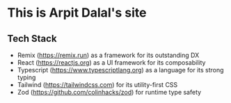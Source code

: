 # This is Arpit Dalal's site

## Tech Stack

- Remix (https://remix.run) as a framework for its outstanding DX
- React (https://reactjs.org) as a UI framework for its composability
- Typescript (https://www.typescriptlang.org) as a language for its strong
  typing
- Tailwind (https://tailwindcss.com) for its utility-first CSS
- Zod (https://github.com/colinhacks/zod) for runtime type safety
